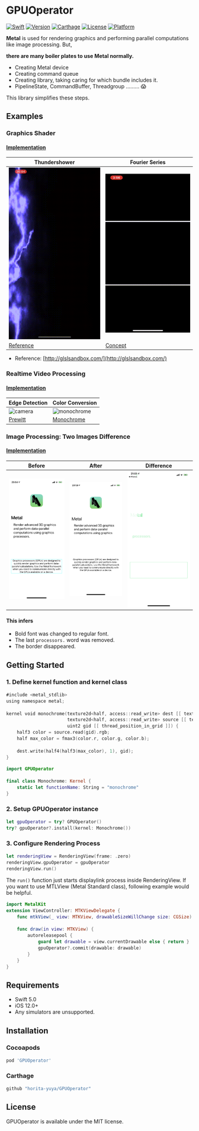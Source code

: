 # GPUOperator

[![Swift](https://img.shields.io/badge/language-Swift5-orange.svg)](https://developer.apple.com/swift)
[![Version](https://img.shields.io/cocoapods/v/GPUOperator.svg?style=flat)](https://cocoapods.org/pods/GPUOperator)
[![Carthage](https://img.shields.io/badge/Carthage-compatible-yellow.svg)](https://github.com/Carthage/Carthage)
[![License](https://img.shields.io/cocoapods/l/GPUOperator.svg?style=flat)](https://cocoapods.org/pods/GPUOperator)
[![Platform](https://img.shields.io/cocoapods/p/GPUOperator.svg?style=flat)](https://cocoapods.org/pods/GPUOperator)

**Metal** is used for rendering graphics and performing parallel computations like image processing. But,

**there are many boiler plates to use Metal normally.**
- Creating Metal device
- Creating command queue
- Creating library, taking caring for which bundle includes it.
- PipelineState, CommandBuffer, Threadgroup ......... :scream:

This library simplifies these steps.

## Examples

### Graphics Shader
#### [Implementation](https://github.com/horita-yuya/GPUOperator/blob/master/Example/Example/Thundershower/ThundershowerViewController.swift)

|Thundershower|Fourier Series|
|---|---|
|![thundershower](Resources/thundershower.gif)|![Fourier](Resources/fourier.gif)|
|[Reference](http://glslsandbox.com)|[Concept](http://mathworld.wolfram.com/FourierSeries.html)

- Reference: [http://glslsandbox.com/](http://glslsandbox.com/)

### Realtime Video Processing
#### [Implementation](https://github.com/horita-yuya/GPUOperator/blob/master/Example/Example/Camera/CameraViewController.swift)

| Edge Detection | Color Conversion |
|---|---|
|![camera](Resources/camera.gif)|![monochrome](Resources/moai.gif)
|[Prewitt](https://github.com/horita-yuya/GPUOperator/blob/master/Example/Example/Camera/Prewitt.metal)|[Monochrome](https://github.com/horita-yuya/GPUOperator/blob/master/Example/Example/Camera/Monochrome.metal)

### Image Processing: Two Images Difference
#### [Implementation](https://github.com/horita-yuya/GPUOperator/blob/master/Example/Example/ImageDifference/ImageDifferenceViewController.swift)

|Before|After|Difference|
|---|---|---|
|![](Resources/before.png)|![](Resources/after.png)|![](Resources/difference.png)

#### This infers
- Bold font was changed to regular font.
- The last `processors.` word was removed.
- The border disappeared.

## Getting Started
### 1. Define kernel function and kernel class
```swift
#include <metal_stdlib>
using namespace metal;

kernel void monochrome(texture2d<half, access::read_write> dest [[ texture(0) ]],
                       texture2d<half, access::read_write> source [[ texture(1) ]],
                       uint2 gid [[ thread_position_in_grid ]]) {
    half3 color = source.read(gid).rgb;
    half max_color = fmax3(color.r, color.g, color.b);

    dest.write(half4(half3(max_color), 1), gid);
}
```

```swift
import GPUOperator

final class Monochrome: Kernel {
    static let functionName: String = "monochrome"
}
```

### 2. Setup GPUOperator instance
```swift
let gpuOperator = try? GPUOperator()
try? gpuOperator?.install(kernel: Monochrome())
```

### 3. Configure Rendering Process
```swift
let renderingView = RenderingView(frame: .zero)
renderingView.gpuOperator = gpuOperator
renderingView.run()
```

The `run()` function just starts displaylink process inside RenderingView.
If you want to use MTLView (Metal Standard class), following example would be helpful.
```swift
import MetalKit
extension ViewController: MTKViewDelegate {
    func mtkView(_ view: MTKView, drawableSizeWillChange size: CGSize) {}

    func draw(in view: MTKView) {
        autoreleasepool {
            guard let drawable = view.currentDrawable else { return }
            gpuOperator?.commit(drawable: drawable)
        }
    }
}
```

## Requirements
- Swift 5.0
- iOS 12.0+
- Any simulators are unsupported.

## Installation

### Cocoapods
```ruby
pod 'GPUOperator'
```

### Carthage
```ruby
github "horita-yuya/GPUOperator"
```

## License

GPUOperator is available under the MIT license.
